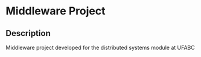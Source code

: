 # Middleware Project

## Description
Middleware project developed for the distributed systems module at UFABC